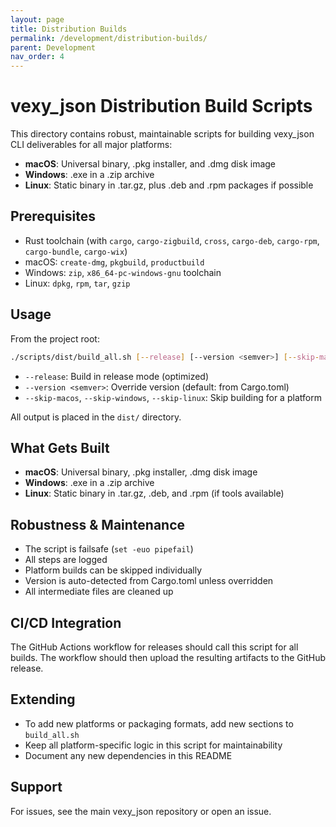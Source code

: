 ```yaml
---
layout: page
title: Distribution Builds
permalink: /development/distribution-builds/
parent: Development
nav_order: 4
---
```


# vexy_json Distribution Build Scripts

This directory contains robust, maintainable scripts for building vexy_json CLI deliverables for all major platforms:

- **macOS**: Universal binary, .pkg installer, and .dmg disk image
- **Windows**: .exe in a .zip archive
- **Linux**: Static binary in .tar.gz, plus .deb and .rpm packages if possible

## Prerequisites

- Rust toolchain (with `cargo`, `cargo-zigbuild`, `cross`, `cargo-deb`, `cargo-rpm`, `cargo-bundle`, `cargo-wix`)
- macOS: `create-dmg`, `pkgbuild`, `productbuild`
- Windows: `zip`, `x86_64-pc-windows-gnu` toolchain
- Linux: `dpkg`, `rpm`, `tar`, `gzip`

## Usage

From the project root:

```bash
./scripts/dist/build_all.sh [--release] [--version <semver>] [--skip-macos] [--skip-windows] [--skip-linux]
```

- `--release`: Build in release mode (optimized)
- `--version <semver>`: Override version (default: from Cargo.toml)
- `--skip-macos`, `--skip-windows`, `--skip-linux`: Skip building for a platform

All output is placed in the `dist/` directory.

## What Gets Built

- **macOS**: Universal binary, .pkg installer, .dmg disk image
- **Windows**: .exe in a .zip archive
- **Linux**: Static binary in .tar.gz, .deb, and .rpm (if tools available)

## Robustness & Maintenance

- The script is failsafe (`set -euo pipefail`)
- All steps are logged
- Platform builds can be skipped individually
- Version is auto-detected from Cargo.toml unless overridden
- All intermediate files are cleaned up

## CI/CD Integration

The GitHub Actions workflow for releases should call this script for all builds. The workflow should then upload the resulting artifacts to the GitHub release.

## Extending

- To add new platforms or packaging formats, add new sections to `build_all.sh`
- Keep all platform-specific logic in this script for maintainability
- Document any new dependencies in this README

## Support

For issues, see the main vexy_json repository or open an issue.